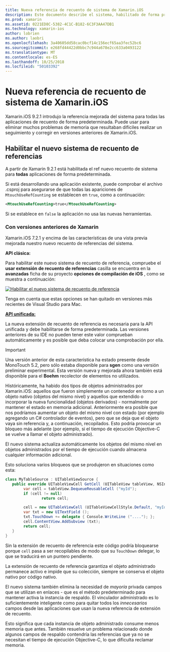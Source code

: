 ```yaml
---
title: Nueva referencia de recuento de sistema de Xamarin.iOS
description: Este documento describe el sistema, habilitado de forma predeterminada en todas las aplicaciones de Xamarin.iOS de recuento de referencia mejorada de Xamarin.
ms.prod: xamarin
ms.assetid: 0221ED8C-5382-4C1C-B182-6C3F3AA47DB1
ms.technology: xamarin-ios
author: lobrien
ms.author: laobri
ms.openlocfilehash: 3a40605dd58cac0bcf14c156ecf65aa3fec52bc6
ms.sourcegitcommit: e268fd44422d0bbc7c944a678e2cc633a0493122
ms.translationtype: MT
ms.contentlocale: es-ES
ms.lasthandoff: 10/25/2018
ms.locfileid: "50103392"
---
```

# <a name="new-reference-counting-system-in-xamarinios"></a>Nueva referencia de recuento de sistema de Xamarin.iOS

Xamarin.iOS 9.2.1 introdujo la referencia mejorada del sistema para todas las aplicaciones de recuento de forma predeterminada. Puede usar para eliminar muchos problemas de memoria que resultaban difíciles realizar un seguimiento y corregir en versiones anteriores de Xamarin.iOS.

## <a name="enabling-the-new-reference-counting-system"></a>Habilitar el nuevo sistema de recuento de referencias

A partir de Xamarin 9.2.1 está habilitada el ref nuevo recuento de sistema para **todas** aplicaciones de forma predeterminada.

Si está desarrollando una aplicación existente, puede comprobar el archivo .csproj para asegurarse de que todas las apariciones de `MtouchUseRefCounting` se establecen en `true`, como a continuación:

```xml
<MtouchUseRefCounting>true</MtouchUseRefCounting>
```

Si se establece en `false` la aplicación no usa las nuevas herramientas.

### <a name="using-older-versions-of-xamarin"></a>Con versiones anteriores de Xamarin

Xamarin.iOS 7.2.1 y encima de las características de una vista previa mejorada nuestro nuevo recuento de referencias del sistema.

**API clásica:**

Para habilitar este nuevo sistema de recuento de referencia, compruebe el **usar extensión de recuento de referencias** casilla se encuentra en la **avanzadas** ficha de su proyecto **opciones de compilación de iOS** , como se muestra a continuación: 

[![](newrefcount-images/image1.png "Habilitar el nuevo sistema de recuento de referencia")](newrefcount-images/image1.png#lightbox)

Tenga en cuenta que estas opciones se han quitado en versiones más recientes de Visual Studio para Mac.

 **[API unificada:](~/cross-platform/macios/unified/index.md)**

 La nueva extensión de recuento de referencia es necesaria para la API unificada y debe habilitarse de forma predeterminada. Las versiones anteriores de su IDE no pueden tener este valor comprueban automáticamente y es posible que deba colocar una comprobación por ella.

    
> [!IMPORTANT]
> Una versión anterior de esta característica ha estado presente desde MonoTouch 5.2, pero sólo estaba disponible para **sgen** como una versión preliminar experimental. Esta versión nueva y mejorada ahora también está disponible para el **Boehm** recolector de elementos no utilizados.


Históricamente, ha habido dos tipos de objetos administrados por Xamarin.iOS: aquellos que fueron simplemente un contenedor en torno a un objeto nativo (objetos del mismo nivel) y aquellos que extendido o incorporar la nueva funcionalidad (objetos derivados) - normalmente por mantener el estado en memoria adicional. Anteriormente era posible que nos podríamos aumentar un objeto del mismo nivel con estado (por ejemplo agregando un C# controlador de eventos), pero que se deja que el objeto vaya sin referencia y, a continuación, recopilados. Esto podría provocar un bloqueo más adelante (por ejemplo, si el tiempo de ejecución Objective-C se vuelve a llamar el objeto administrado).

El nuevo sistema actualiza automáticamente los objetos del mismo nivel en objetos administrados por el tiempo de ejecución cuando almacena cualquier información adicional.

Esto soluciona varios bloqueos que se produjeron en situaciones como esta:

```csharp
class MyTableSource : UITableViewSource {
   public override UITableViewCell GetCell (UITableView tableView, NSIndexPath indexPath) {
        var cell = tableView.DequeueReusableCell ("myId");
        if (cell != null)
                return cell;

        cell = new UITableViewCell (UITableViewCellStyle.Default, "myId");
        var txt = new UITextField ();
        txt.TouchDown += delegate { Console.WriteLine ("...."); };
        cell.ContentView.AddSubview (txt);
        return cell;
   }
}
```

Sin la extensión de recuento de referencia este código podría bloquearse porque `cell` pasa a ser recopilables de modo que su `TouchDown` delegar, lo que se traducirá en un puntero pendiente.

La extensión de recuento de referencia garantiza el objeto administrado permanece activo e impide que su colección, siempre se conserva el objeto nativo por código nativo.

El nuevo sistema también elimina la necesidad de *mayoría* privada campos que se utilizan en enlaces - que es el método predeterminado para mantener activa la instancia de respaldo. El vinculador administrado es lo suficientemente inteligente como para quitar todos los *innecesarios* campos desde las aplicaciones que usan la nueva referencia de extensión de recuento.

Esto significa que cada instancia de objeto administrado consume menos memoria que antes. También resuelve un problema relacionado donde algunos campos de respaldo contendría las referencias que ya no se necesitan el tiempo de ejecución Objective-C, lo que dificulta reclamar memoria.
